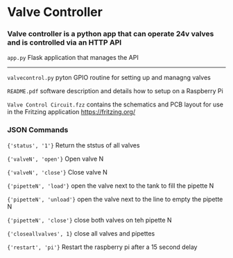 # Valve Controller

### Valve controller is a python app that can operate 24v valves and is controlled via an HTTP API


`app.py`			    Flask application that manages the API 

----------------------------------------------------

`valvecontrol.py`		pyton GPIO routine for setting up and managng valves

`README.pdf`		software description and details how to setup on a Raspberry Pi

`Valve Control Circuit.fzz`     contains the schematics and PCB layout for use in the Fritzing application https://fritzing.org/

### JSON Commands
 
`{'status', '1'}` Return the ststus of all valves

`{'valveN', 'open'}` Open valve N

`{'valveN', 'close'}` Close valve N

`{'pipetteN', 'load'}` open the valve next to the tank to fill the pipette N    

`{'pipetteN', 'unload'}` open the valve next to the line to empty the pipette N   

`{'pipetteN', 'close'}` close both valves on teh pipette N    

`{'closeallvalves', 1}` close all valves and pipettes   

`{'restart', 'pi'}` Restart the raspberry pi after a 15 second delay   




